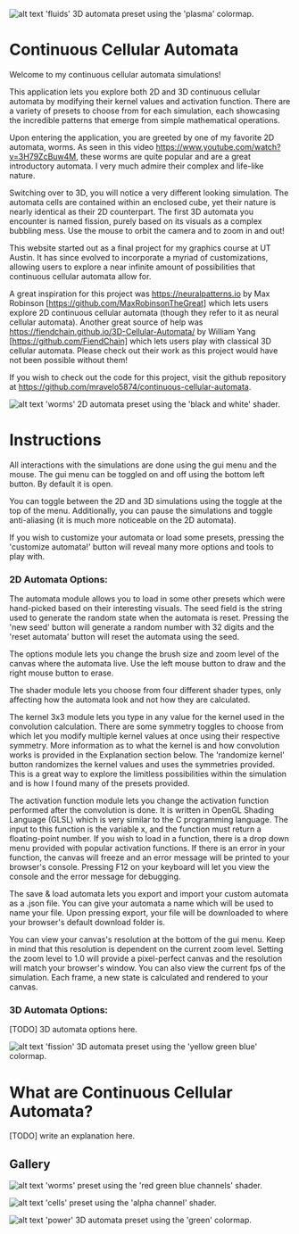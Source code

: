![alt text](https://github.com/mravelo5874/continuous-cellular-automata/blob/main/public/gifs/fluids_3d.gif)
'fluids' 3D automata preset using the 'plasma' colormap.

# Continuous Cellular Automata

Welcome to my continuous cellular automata simulations!

This application lets you explore both 2D and 3D continuous cellular automata by modifying their kernel values and activation function. There are a variety of presets to choose from for each simulation, each showcasing the incredible patterns that emerge from simple mathematical operations.

Upon entering the application, you are greeted by one of my favorite 2D automata, worms. As seen in this video https://www.youtube.com/watch?v=3H79ZcBuw4M, these worms are quite popular and are a great introductory automata. I very much admire their complex and life-like nature.

Switching over to 3D, you will notice a very different looking simulation. The automata cells are contained within an enclosed cube, yet their nature is nearly identical as their 2D counterpart. The first 3D automata you encounter is named fission, purely based on its visuals as a complex bubbling mess. Use the mouse to orbit the camera and to zoom in and out!

This website started out as a final project for my graphics course at UT Austin. It has since evolved to incorporate a myriad of customizations, allowing users to explore a near infinite amount of possibilities that continuous cellular automata allow for.

A great inspiration for this project was https://neuralpatterns.io by Max Robinson [https://github.com/MaxRobinsonTheGreat] which lets users explore 2D continuous cellular automata (though they refer to it as neural cellular automata). Another great source of help was https://fiendchain.github.io/3D-Cellular-Automata/ by William Yang [https://github.com/FiendChain] which lets users play with classical 3D cellular automata. Please check out their work as this project would have not been possible without them!

If you wish to check out the code for this project, visit the github repository at https://github.com/mravelo5874/continuous-cellular-automata.

![alt text](https://github.com/mravelo5874/continuous-cellular-automata/blob/main/public/gifs/worms_1c.gif)
'worms' 2D automata preset using the 'black and white' shader.

# Instructions

All interactions with the simulations are done using the gui menu and the mouse. The gui menu can be toggled on and off using the bottom left button. By default it is open.

You can toggle between the 2D and 3D simulations using the toggle at the top of the menu. Additionally, you can pause the simulations and toggle anti-aliasing (it is much more noticeable on the 2D automata).

If you wish to customize your automata or load some presets, pressing the 'customize automata!' button will reveal many more options and tools to play with.

### 2D Automata Options:

The automata module allows you to load in some other presets which were hand-picked based on their interesting visuals. The seed field is the string used to generate the random state when the automata is reset. Pressing the 'new seed' button will generate a random number with 32 digits and the 'reset automata' button will reset the automata using the seed.

The options module lets you change the brush size and zoom level of the canvas where the automata live. Use the left mouse button to draw and the right mouse button to erase.

The shader module lets you choose from four different shader types, only affecting how the automata look and not how they are calculated.

The kernel 3x3 module lets you type in any value for the kernel used in the convolution calculation. There are some symmetry toggles to choose from which let you modify multiple kernel values at once using their respective symmetry. More information as to what the kernel is and how convolution works is provided in the Explanation section below. The 'randomize kernel' button randomizes the kernel values and uses the symmetries provided. This is a great way to explore the limitless possibilities within the simulation and is how I found many of the presets provided.

The activation function module lets you change the activation function performed after the convolution is done. It is written in OpenGL Shading Language (GLSL) which is very similar to the C programming language. The input to this function is the variable x, and the function must return a floating-point number. If you wish to load in a function, there is a drop down menu provided with popular activation functions. If there is an error in your function, the canvas will freeze and an error message will be printed to your browser's console. Pressing F12 on your keyboard will let you view the console and the error message for debugging.

The save & load automata lets you export and import your custom automata as a .json file. You can give your automata a name which will be used to name your file. Upon pressing export, your file will be downloaded to where your browser's default download folder is. 

You can view your canvas's resolution at the bottom of the gui menu. Keep in mind that this resolution is dependent on the current zoom level. Setting the zoom level to 1.0 will provide a pixel-perfect canvas and the resolution will match your browser's window. You can also view the current fps of the simulation. Each frame, a new state is calculated and rendered to your canvas.

### 3D Automata Options:

[TODO] 3D automata options here.

![alt text](https://github.com/mravelo5874/continuous-cellular-automata/blob/main/public/gifs/fission_3d.gif)
'fission' 3D automata preset using the 'yellow green blue' colormap.

# What are Continuous Cellular Automata?

[TODO] write an explanation here.

## Gallery

![alt text](https://github.com/mravelo5874/continuous-cellular-automata/blob/main/public/gifs/worms_3c.gif)
'worms' preset using the 'red green blue channels' shader.

![alt text](https://github.com/mravelo5874/continuous-cellular-automata/blob/main/public/gifs/cells_1c.gif)
'cells' preset using the 'alpha channel' shader.

![alt text](https://github.com/mravelo5874/continuous-cellular-automata/blob/main/public/gifs/power_3d.gif)
'power' 3D automata preset using the 'green' colormap.

